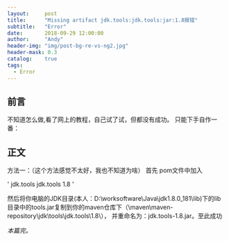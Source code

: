 ```yaml
---
layout:     post
title:      "Missing artifact jdk.tools:jdk.tools:jar:1.8报错"
subtitle:   "Error"
date:       2018-09-29 12:00:00
author:     "Andy"
header-img: "img/post-bg-re-vs-ng2.jpg"
header-mask: 0.3
catalog:    true
tags:
  - Error
---
```

## 前言
不知道怎么做,看了网上的教程，自己试了试，但都没有成功。
只能下手自作一番：
## 正文
方法一：（这个方法感觉不太好，我也不知道为啥）
首先
  pom文件中加入

'<dependency>
    <groupId>jdk.tools</groupId>
    <artifactId>jdk.tools</artifactId>
    <version>1.8</version> 
</dependency>'

然后将你电脑的JDK目录(本人：D:\worksoftware\Java\jdk1.8.0_181\lib)下的lib目录中的tools.jar复制到你的maven仓库下（\maven\maven-repository\jdk\tools\jdk.tools\1.8\），
并重命名为：jdk.tools-1.8.jar。至此成功

*本篇完。*

